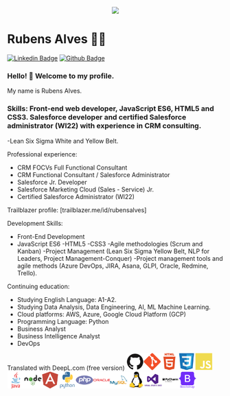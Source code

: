 <p align="center">
    <img windth="470" src="https://newtrade.com.br/wp-content/uploads/2017/01/tecnologia-12-01.jpg">
</p>



<!--
### Hi there 👋
**Rubensrma/Rubensrma** is a ✨ _special_ ✨ repository because its `README.md` (this file) appears on your GitHub profile.

Here are some ideas to get you started:

- 🔭 I’m currently working on ...
- 🌱 I’m currently learning ...
- 👯 I’m looking to collaborate on ...
- 🤔 I’m looking for help with ...
- 💬 Ask me about ...
- 📫 How to reach me: ...
- 😄 Pronouns: ...
- ⚡ Fun fact: ...
-->

# Rubens Alves :man_technologist:

[![Linkedin Badge](https://img.shields.io/badge/-LinkedIn-blue?style=flat-square&logo=Linkedin&logoColor=white&link=https://www.linkedin.com/in/rubens-martins-alves-22b913158/)](https://www.linkedin.com/in/rubens-martins-alves-22b913158/)
[![Github Badge](https://img.shields.io/badge/-Github-000?style=flat-square&logo=Github&logoColor=white&link=https://github.com/Rubensrma)](https://github.com/Rubensrma)

### Hello! 👋 Welcome to my profile.

 My name is Rubens Alves.


### Skills: Front-end web developer, JavaScript ES6, HTML5 and CSS3. Salesforce developer and certified Salesforce administrator (WI22) with experience in CRM consulting.

-Lean Six Sigma White and Yellow Belt. 

Professional experience:
- CRM FOCVs Full Functional Consultant
- CRM Functional Consultant / Salesforce Administrator
- Salesforce Jr. Developer
- Salesforce Marketing Cloud (Sales - Service) Jr.
- Certified Salesforce Administrator (WI22)

Trailblazer profile: [trailblazer.me/id/rubensalves]

Development Skills:
- Front-End Development
- JavaScript ES6
-HTML5
-CSS3
-Agile methodologies (Scrum and Kanban)
-Project Management (Lean Six Sigma Yellow Belt, NLP for Leaders, Project Management-Conquer)
-Project management tools and agile methods (Azure DevOps, JIRA, Asana, GLPI, Oracle, Redmine, Trello).


Continuing education:
- Studying English Language: A1-A2.
- Studying Data Analysis, Data Engineering, AI, ML Machine Learning.
- Cloud platforms: AWS, Azure, Google Cloud Platform (GCP)
- Programming Language: Python
- Business Analyst
- Business Intelligence Analyst
- DevOps

Translated with DeepL.com (free version)
<img src="https://raw.githubusercontent.com/devicons/devicon/master/icons/github/github-original.svg" alt="rails" width="40" height="40" style="max-width:100%;"></img><img src="https://raw.githubusercontent.com/devicons/devicon/master/icons/git/git-plain.svg" alt="rails" width="40" height="40" style="max-width:100%;"></img><img src="https://raw.githubusercontent.com/devicons/devicon/master/icons/html5/html5-plain-wordmark.svg" alt="rails" width="40" height="40" style="max-width:100%;"></img><img src="https://raw.githubusercontent.com/devicons/devicon/master/icons/css3/css3-original.svg" alt="rails" width="40" height="40" style="max-width:100%;"></img><img src="https://raw.githubusercontent.com/devicons/devicon/master/icons/javascript/javascript-plain.svg" alt="rails" width="40" height="40" style="max-width:100%;"></img><img src="https://raw.githubusercontent.com/devicons/devicon/master/icons/java/java-original-wordmark.svg" alt="rails" width="40" height="40" style="max-width:100%;"></img><img src="https://raw.githubusercontent.com/devicons/devicon/master/icons/nodejs/nodejs-original-wordmark.svg" alt="rails" width="40" height="40" style="max-width:100%;"></img><img src="https://raw.githubusercontent.com/devicons/devicon/master/icons/angularjs/angularjs-plain.svg" alt="rails" width="40" height="40" style="max-width:100%;"></img><img src="https://raw.githubusercontent.com/devicons/devicon/master/icons/python/python-original-wordmark.svg" alt="rails" width="40" height="40" style="max-width:100%;"></img><img src="https://raw.githubusercontent.com/devicons/devicon/master/icons/php/php-plain.svg" alt="rails" width="40" height="40" style="max-width:100%;"></img><img src="https://raw.githubusercontent.com/devicons/devicon/master/icons/oracle/oracle-original.svg" alt="rails" width="40" height="40" style="max-width:100%;"></img><img src="https://raw.githubusercontent.com/devicons/devicon/master/icons/mysql/mysql-original-wordmark.svg" alt="rails" width="40" height="40" style="max-width:100%;"></img><img src="https://raw.githubusercontent.com/devicons/devicon/master/icons/linux/linux-original.svg" alt="rails" width="40" height="40" style="max-width:100%;"></img><img src="https://raw.githubusercontent.com/devicons/devicon/master/icons/visualstudio/visualstudio-plain-wordmark.svg" alt="rails" width="40" height="40" style="max-width:100%;"></img><img src="https://raw.githubusercontent.com/devicons/devicon/master/icons/pycharm/pycharm-original-wordmark.svg" alt="rails" width="40" height="40" style="max-width:100%;"><img src="https://raw.githubusercontent.com/devicons/devicon/master/icons/bootstrap/bootstrap-plain-wordmark.svg" alt="rails" width="40" height="40" style="max-width:100%;">







